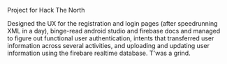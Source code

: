 Project for Hack The North

Designed the UX for the registration and login pages (after speedrunning XML in a day), binge-read 
android studio and firebase docs and managed to figure out functional user authentication, intents that
transferred user information across several activities, and uploading and updating user information using
the firebare realtime database. T'was a grind.
